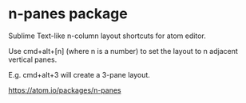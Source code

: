 # n-panes package

Sublime Text-like n-column layout shortcuts for atom editor.

Use cmd+alt+\[n\] (where n is a number) to set the layout to n adjacent vertical panes.

E.g. cmd+alt+3 will create a 3-pane layout.

https://atom.io/packages/n-panes
